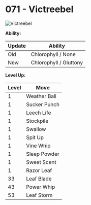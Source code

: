 # 071 - Victreebel
![][071]

**Ability:**

Update | Ability
---    | ---
Old    | Chlorophyll / None
New    | Chlorophyll / Gluttony

**Level Up:**

Level | Move
---   | ---
  1   | Weather Ball
  1   | Sucker Punch
  1   | Leech Life
  1   | Stockpile
  1   | Swallow
  1   | Spit Up
  1   | Vine Whip
  1   | Sleep Powder
  1   | Sweet Scent
  1   | Razor Leaf
 33   | Leaf Blade
 43   | Power Whip
 53   | Leaf Storm



[071]: https://raw.githubusercontent.com/PokeAPI/sprites/master/sprites/pokemon/71.png "Victreebel"
